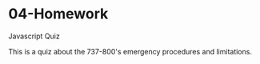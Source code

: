 # 04-Homework
Javascript Quiz

This is a quiz about the 737-800's emergency procedures and limitations.